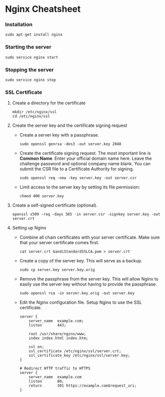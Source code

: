 Nginx Cheatsheet
================

### Installation
`sudo apt-get install nginx`

### Starting the server
`sudo service nginx start`

### Stopping the server
`sudo service nginx stop`

### SSL Certificate

1.  Create a directory for the certificate

        mkdir /etc/nginx/ssl
        cd /etc/nginx/ssl

2.  Create the server key and the certificate signing request

    *   Create a server key with a passphrase.

        `sudo openssl genrsa -des3 -out server.key 2048`

    *   Create the certificate signing request. The most important line is **Common Name**.
        Enter your official domain name here. Leave the challenge password and optional company name blank.
        You can submit the CSR file to a Certificate Authority for signing.

        `sudo openssl req -new -key server.key -out server.csr`

    *   Limit access to the server key by setting its file permission:

        `chmod 400 server.key`

3.  Create a self-signed certificate (optional).

    `openssl x509 -req -days 365 -in server.csr -signkey server.key -out server.crt`

4.  Setting up Nginx
    
    *   Combine all chain certificates with your server certificate. Make sure that your server
        certificate comes first.

        `cat server.crt GandiStandardSSLCA.pem > server.crt`

    *   Create a copy of the server key. This will serve as a backup.

        `sudo cp server.key server.key.orig`

    *   Remove the passphrase from the server key. This will allow Nginx to easily use the server key
        without having to provide the passphrase.

        `sudo openssl rsa -in server.key.orig -out server.key`

    *   Edit the Nginx configuration file. Setup Nginx to use the SSL certificate.

            server {
                server_name  example.com;
                listen       443;

                root /usr/share/nginx/www;
                index index.html index.htm;

                ssl on;
                ssl_certificate /etc/nginx/ssl/server.crt;
                ssl_certificate_key /etc/nginx/ssl/server.key;
            }

            # Redirect HTTP traffic to HTTPS
            server {
                server_name  example.com
                listen       80;
                return       301 https://example.com$request_uri;
            }